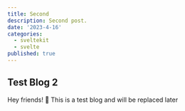 ```yaml
---
title: Second
description: Second post.
date: '2023-4-16'
categories:
  - sveltekit
  - svelte
published: true
---
```


## Test Blog 2

Hey friends! 👋 This is a test blog and will be replaced later